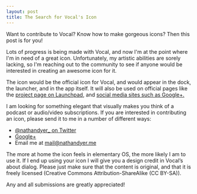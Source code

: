 ```yaml
---
layout: post
title: The Search for Vocal's Icon
---
```

Want to contribute to Vocal? Know how to make gorgeous icons? Then this post is for you!

Lots of progress is being made with Vocal, and now I'm at the point where I'm in need of a great icon. Unfortunately, my artistic abilities are sorely lacking, so I'm reaching out to the community to see if anyone would be interested in creating an awesome icon for it.

The icon would be the official icon for Vocal, and would appear in the dock, the launcher, and in the app itself. It will also be used on official pages like the [project page on Launchpad](http://launchpad.net/vocal), and [social media sites such as Google+.](https://plus.google.com/115162318639836328992/about)

I am looking for something elegant that visually makes you think of a podcast or audio/video subscriptions. If you are interested in contributing an icon, please send it to me in a number of different ways:

* [@nathandyer_ on Twitter](http://twitter.com/nathandyer_me)
* [Google+](https://plus.google.com/+NathanDyerdotMe)
* Email me at mail@nathandyer.me

The more at home the icon feels in elementary OS, the more likely I am to use it. If I end up using your icon I will give you a design credit in Vocal’s about dialog. Please just make sure that the content is original, and that it is freely licensed (Creative Commons Attribution-ShareAlike (CC BY-SA)).

Any and all submissions are greatly appreciated!
